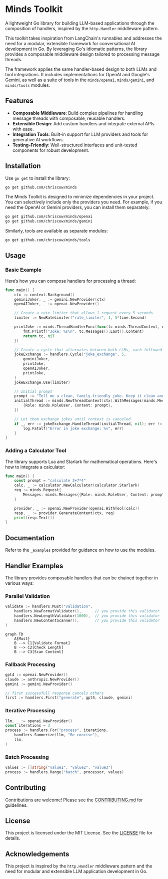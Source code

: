
# Minds Toolkit

A lightweight Go library for building LLM-based applications through the
composition of handlers, inspired by the `http.Handler` middleware pattern.

This toolkit takes inspiration from LangChain's runnables and addresses the need
for a modular, extensible framework for conversational AI development in Go. By
leveraging Go's idiomatic patterns, the library provides a composable middleware
design tailored to processing message threads.

The framework applies the same handler-based design to both LLMs and tool
integrations. It includes implementations for OpenAI and Google's Gemini, as
well as a suite of tools in the `minds/openai`, `minds/gemini`, and
`minds/tools` modules.

## Features

- **Composable Middleware**: Build complex pipelines for handling message threads with composable, reusable handlers.
- **Extensible Design**: Add custom handlers and integrate external APIs with ease.
- **Integration Tools**: Built-in support for LLM providers and tools for generative AI workflows.
- **Testing-Friendly**: Well-structured interfaces and unit-tested components for robust development.

## Installation

Use `go get` to install the library:

```bash
go get github.com/chriscow/minds
```

The Minds Toolkit is designed to minimize dependencies in your project. You can
selectively include only the providers you need. For example, if you need the
OpenAI or Gemini providers, you can install them separately:

```bash
go get github.com/chriscow/minds/openai
go get github.com/chriscow/minds/gemini
```

Similarly, tools are available as separate modules:

```bash
go get github.com/chriscow/minds/tools
```

## Usage

### Basic Example

Here’s how you can compose handlers for processing a thread:

```go
func main() {
	ctx := context.Background()
	geminiJoker, _ := gemini.NewProvider(ctx)
	openAIJoker, _ := openai.NewProvider()

	// Create a rate limiter that allows 1 request every 5 seconds
	limiter := NewRateLimiter("rate_limiter", 1, 5*time.Second)

	printJoke := minds.ThreadHandlerFunc(func(tc minds.ThreadContext, next minds.ThreadHandler) (minds.ThreadContext, error) {
		fmt.Printf("Joke: %s\n", tc.Messages().Last().Content)
		return tc, nil
	})

	// Create a cycle that alternates between both LLMs, each followed by printing the joke
	jokeExchange := handlers.Cycle("joke_exchange", 5,
		geminiJoker,
		printJoke,
		openAIJoker,
		printJoke,
	)
	jokeExchange.Use(limiter)

	// Initial prompt
	prompt := "Tell me a clean, family-friendly joke. Keep it clean and make me laugh!"
	initialThread := minds.NewThreadContext(ctx).WithMessages(minds.Messages{
		{Role: minds.RoleUser, Content: prompt},
	})

	// Let them exchange jokes until context is canceled
	if _, err := jokeExchange.HandleThread(initialThread, nil); err != nil {
		log.Fatalf("Error in joke exchange: %v", err)
	}
}
```

### Adding a Calculator Tool

The library supports Lua and Starlark for mathematical operations. Here's how to integrate a calculator:

```go
func main() {
	const prompt = "calculate 3+7*4"
	calc, _ := calculator.NewCalculator(calculator.Starlark)
	req := minds.Request{
		Messages: minds.Messages{{Role: minds.RoleUser, Content: prompt}},
	}

	provider, _ := openai.NewProvider(openai.WithTool(calc))
	resp, _ := provider.GenerateContent(ctx, req)
	print(resp.Text())
}
```

## Documentation

Refer to the `_examples` provided for guidance on how to use the modules.


## Handler Examples

The library provides composable handlers that can be chained together in various ways:

### Parallel Validation 
```go
validate := handlers.Must("validation",
    handlers.NewFormatValidator(),      // you provide this validator
    handlers.NewLengthValidator(1000),  // you provide this validator
    handlers.NewContentScanner(),       // you provide this validator
)
```

```mermaid
graph TD
    A{Must}
    B --> C1[Validate Format]
    B --> C2[Check Length]
    B --> C3[Scan Content]
```


### Fallback Processing
```go
gpt4 := openai.NewProvider()
claude := anthropic.NewProvider()
gemini := gemini.NewProvider()

// first successfull response cancels others
first := handlers.First("generate", gpt4, claude, gemini)
```

### Iterative Processing
```go
llm, _ := openai.NewProvider()
const iterations = 3
process := handlers.For("process", iterations, 
    handlers.Summerize(llm, "Be concise"),
    llm,
)
```

### Batch Processing
```go 
values := []string{"value1", "value2", "value3"}
process := handlers.Range("batch", processor, values)
```


## Contributing

Contributions are welcome! Please see the [CONTRIBUTING.md](CONTRIBUTING.md) for guidelines.

## License

This project is licensed under the MIT License. See the [LICENSE](LICENSE) file for details.

## Acknowledgements

This project is inspired by the `http.Handler` middleware pattern and the need for modular and extensible LLM application development in Go.

